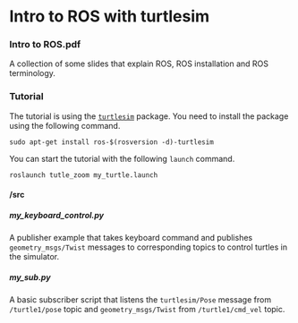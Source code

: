 # Intro to ROS with turtlesim

### Intro to ROS.pdf 
A collection of some slides that explain ROS, ROS installation and ROS terminology.

### Tutorial

The tutorial is using the [`turtlesim`](http://wiki.ros.org/turtlesim) package. You need to install the package using the following command.

```sudo apt-get install ros-$(rosversion -d)-turtlesim``` 

You can start the tutorial with the following `launch` command.

```roslaunch tutle_zoom my_turtle.launch```

#### /src

##### my_keyboard_control.py

A publisher example that takes keyboard command and publishes `geometry_msgs/Twist` messages to corresponding topics to control turtles in the simulator.

##### my_sub.py

A basic subscriber script that listens the `turtlesim/Pose` message from `/turtle1/pose` topic and `geometry_msgs/Twist` from `/turtle1/cmd_vel` topic.